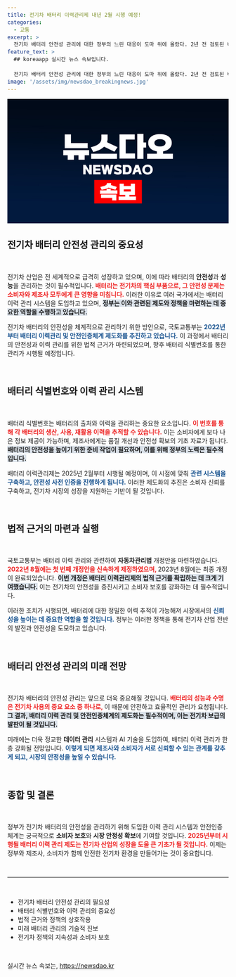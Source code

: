 ```yaml
---
title: 전기차 배터리 이력관리제 내년 2월 시행 예정!
categories:
  - 교통
excerpt: >
  전기차 배터리 안전성 관리에 대한 정부의 느린 대응이 도마 위에 올랐다. 2년 전 검토된 배터리 식별번호 제도가 2025년에서야 시행될 예정이라며, 소비자 안전을 위한 시스템 구축에 대한 우려가 커지고 있다.
feature_text: >
  ## koreaapp 실시간 뉴스 속보입니다.

  전기차 배터리 안전성 관리에 대한 정부의 느린 대응이 도마 위에 올랐다. 2년 전 검토된 배터리 식별번호 제도가 2025년에서야 시행될 예정이라며, 소비자 안전을 위한 시스템 구축에 대한 우려가 커지고 있다.
image: '/assets/img/newsdao_breakingnews.jpg'
---
```


<p><img src="/assets/img/newsdao_breakingnews.jpg" alt="koreaapp 속보" /></p>

<h2 data-ke-size="size26">전기차 배터리 안전성 관리의 중요성</h2>

<p data-ke-size="size16">&nbsp;</p>

<p>전기차 산업은 전 세계적으로 급격히 성장하고 있으며, 이에 따라 배터리의 <b>안전성</b>과 <b>성능</b>을 관리하는 것이 필수적입니다. <b><span style="color: #ee2323;">배터리는 전기차의 핵심 부품으로, 그 안전성 문제는 소비자와 제조사 모두에게 큰 영향을 미칩니다.</span></b> 이러한 이유로 여러 국가에서는 배터리 이력 관리 시스템을 도입하고 있으며, <b><span style="background-color: #21538527;">정부는 이와 관련된 제도와 정책을 마련하는 데 중요한 역할을 수행하고 있습니다.</span></b> </p>

<p>전기차 배터리의 안전성을 체계적으로 관리하기 위한 방안으로, 국토교통부는 <b><span style="color: #1a5490;">2022년부터 배터리 이력관리 및 안전인증체계 제도화를 추진하고 있습니다.</span></b> 이 과정에서 배터리의 안전성과 이력 관리를 위한 법적 근거가 마련되었으며, 향후 배터리 식별번호를 통한 관리가 시행될 예정입니다.</p>

<p data-ke-size="size16">&nbsp;</p>

<h2 data-ke-size="size26">배터리 식별번호와 이력 관리 시스템</h2>

<p data-ke-size="size16">&nbsp;</p>

<p>배터리 식별번호는 배터리의 출처와 이력을 관리하는 중요한 요소입니다. <b><span style="color: #ee2323;">이 번호를 통해 각 배터리의 생산, 사용, 재활용 이력을 추적할 수 있습니다.</span></b> 이는 소비자에게 보다 나은 정보 제공이 가능하며, 제조사에게는 품질 개선과 안전성 확보의 기초 자료가 됩니다. <b><span style="background-color: #21538527;">배터리의 안전성을 높이기 위한 준비 작업이 필요하며, 이를 위해 정부의 노력은 필수적입니다.</span></b> </p>

<p>배터리 이력관리제는 2025년 2월부터 시행될 예정이며, 이 시점에 맞춰 <b><span style="color: #1a5490;">관련 시스템을 구축하고, 안전성 사전 인증을 진행하게 됩니다.</span></b> 이러한 제도화의 추진은 소비자 신뢰를 구축하고, 전기차 시장의 성장을 지원하는 기반이 될 것입니다.</p>

<p data-ke-size="size16">&nbsp;</p>

<h2 data-ke-size="size26">법적 근거의 마련과 실행</h2>

<p data-ke-size="size16">&nbsp;</p>

<p>국토교통부는 배터리 이력 관리와 관련하여 <b>자동차관리법</b> 개정안을 마련하였습니다. <b><span style="color: #ee2323;">2022년 8월에는 첫 번째 개정안을 신속하게 제정하였으며, </span></b>2023년 8월에는 최종 개정이 완료되었습니다. <b><span style="background-color: #21538527;">이번 개정은 배터리 이력관리제의 법적 근거를 확립하는 데 크게 기여했습니다.</span></b> 이는 전기차의 안전성을 증진시키고 소비자 보호를 강화하는 데 필수적입니다.</p>

<p>이러한 조치가 시행되면, 배터리에 대한 정밀한 이력 추적이 가능해져 시장에서의 <b><span style="color: #1a5490;">신뢰성을 높이는 데 중요한 역할을 할 것입니다.</span></b> 정부는 이러한 정책을 통해 전기차 산업 전반의 발전과 안전성을 도모하고 있습니다.</p>

<p data-ke-size="size16">&nbsp;</p>

<h2 data-ke-size="size26">배터리 안전성 관리의 미래 전망</h2>

<p data-ke-size="size16">&nbsp;</p>

<p>전기차 배터리의 안전성 관리는 앞으로 더욱 중요해질 것입니다. <b><span style="color: #ee2323;">배터리의 성능과 수명은 전기차 사용의 중요 요소 중 하나로, </span></b>이 때문에 안전하고 효율적인 관리가 요청됩니다. <b><span style="background-color: #21538527;">그 결과, 배터리 이력 관리 및 안전인증체계의 제도화는 필수적이며, 이는 전기차 보급의 발판이 될 것입니다.</span></b></p>

<p>미래에는 더욱 정교한 <b>데이터 관리</b> 시스템과 AI 기술을 도입하여, 배터리 이력 관리가 한층 강화될 전망입니다. <b><span style="color: #1a5490;">이렇게 되면 제조사와 소비자가 서로 신뢰할 수 있는 관계를 갖추게 되고, 시장의 안정성을 높일 수 있습니다.</span></b></p>

<p data-ke-size="size16">&nbsp;</p>

<h2 data-ke-size="size26">종합 및 결론</h2>

<p data-ke-size="size16">&nbsp;</p>

<p>정부가 전기차 배터리의 안전성을 관리하기 위해 도입한 이력 관리 시스템과 안전인증 체계는 궁극적으로 <b>소비자 보호</b>와 <b>시장 안정성 확보</b>에 기여할 것입니다. <b><span style="color: #ee2323;">2025년부터 시행될 배터리 이력 관리 제도는 전기차 산업의 성장을 도울 큰 기초가 될 것입니다.</span></b> 이제는 정부와 제조사, 소비자가 함께 안전한 전기차 환경을 만들어가는 것이 중요합니다.</p>

<p data-ke-size="size16">&nbsp;</p>

<hr>

<p data-ke-size="size16">&nbsp;</p>

<ul>
    <li>전기차 배터리 안전성 관리의 필요성</li>
    <li>배터리 식별번호와 이력 관리의 중요성</li>
    <li>법적 근거와 정책의 상호작용</li>
    <li>미래 배터리 관리의 기술적 진보</li>
    <li>전기차 정책의 지속성과 소비자 보호</li>
</ul>

<p data-ke-size="size16">&nbsp;</p>
실시간 뉴스 속보는, <a href="https://newsdao.kr" rel="dofollow">https://newsdao.kr</a>


